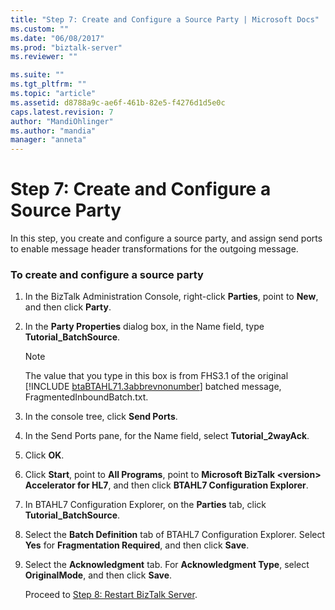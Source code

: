 ```yaml
---
title: "Step 7: Create and Configure a Source Party | Microsoft Docs"
ms.custom: ""
ms.date: "06/08/2017"
ms.prod: "biztalk-server"
ms.reviewer: ""

ms.suite: ""
ms.tgt_pltfrm: ""
ms.topic: "article"
ms.assetid: d8788a9c-ae6f-461b-82e5-f4276d1d5e0c
caps.latest.revision: 7
author: "MandiOhlinger"
ms.author: "mandia"
manager: "anneta"
---
```

# Step 7: Create and Configure a Source Party
In this step, you create and configure a source party, and assign send ports to enable message header transformations for the outgoing message.  
  
### To create and configure a source party  
  
1. In the BizTalk Administration Console, right-click **Parties**, point to **New**, and then click **Party**.  
  
2. In the **Party Properties** dialog box, in the Name field, type **Tutorial_BatchSource**.  
  
   > [!NOTE]
   >  The value that you type in this box is from FHS3.1 of the original [!INCLUDE [btaBTAHL71.3abbrevnonumber](../../includes/btabtahl71-3abbrevnonumber-md.md)] batched message, FragmentedInboundBatch.txt.  
  
3. In the console tree, click **Send Ports**.  
  
4. In the Send Ports pane, for the Name field, select **Tutorial_2wayAck**.  
  
5. Click **OK**.  
  
6. Click **Start**, point to **All Programs**, point to **Microsoft BizTalk \<version\> Accelerator for HL7**, and then click **BTAHL7 Configuration Explorer**.  
  
7. In BTAHL7 Configuration Explorer, on the **Parties** tab, click **Tutorial_BatchSource**.  
  
8. Select the **Batch Definition** tab of BTAHL7 Configuration Explorer. Select **Yes** for **Fragmentation Required**, and then click **Save**.  
  
9. Select the **Acknowledgment** tab. For **Acknowledgment Type**, select **OriginalMode**, and then click **Save**.  
  
   Proceed to [Step 8: Restart BizTalk Server](../../adapters-and-accelerators/accelerator-hl7/step-8-restart-biztalk-server.md).